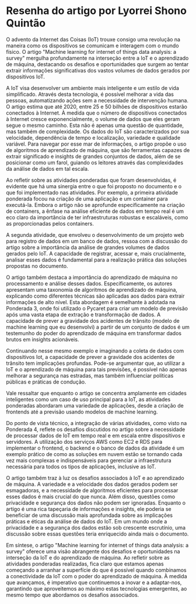 # Resenha do artigo por Lyorrei Shono Quintão

O advento da Internet das Coisas (IoT) trouxe consigo uma revolução na maneira como os dispositivos se comunicam e interagem com o mundo físico. O artigo "Machine learning for internet of things data analysis: a survey" mergulha profundamente na interseção entre a IoT e o aprendizado de máquina, destacando os desafios e oportunidades que surgem ao tentar extrair informações significativas dos vastos volumes de dados gerados por dispositivos IoT. 

A IoT visa desenvolver um ambiente mais inteligente e um estilo de vida simplificado. Através desta tecnologia, é possível melhorar a vida das pessoas, automatizando ações sem a necessidade de intervenção humana. O artigo estima que até 2020, entre 25 e 50 bilhões de dispositivos estarão conectados à Internet. À medida que o número de dispositivos conectados à Internet cresce exponencialmente, o volume de dados que eles geram segue o mesmo caminho. Esta não é apenas uma questão de quantidade, mas também de complexidade. Os dados do IoT são caracterizados por sua velocidade, dependência de tempo e localização, variedade e qualidade variável. Para navegar por esse mar de informações, o artigo propõe o uso de algoritmos de aprendizado de máquina, que são ferramentas capazes de extrair significado e insights de grandes conjuntos de dados, além de se posicionar como um farol, guiando os leitores através das complexidades da análise de dados em tal escala.

Ao refletir sobre as atividades ponderadas que foram desenvolvidas, é evidente que há uma sinergia entre o que foi proposto no documento e o que foi implementado nas atividades. Por exemplo, a primeira atividade ponderada focou na criação de uma aplicação e um container para executá-la. Embora o artigo não se aprofunde especificamente na criação de containers, a ênfase na análise eficiente de dados em tempo real é um eco claro da importância de ter infraestruturas robustas e escaláveis, como as proporcionadas pelos containers.

A segunda atividade, que envolveu o desenvolvimento de um projeto web para registro de dados em um banco de dados, ressoa com a discussão do artigo sobre a importância da análise de grandes volumes de dados gerados pelo IoT. A capacidade de registrar, acessar e, mais crucialmente, analisar esses dados é fundamental para a realização prática das soluções propostas no documento.

O artigo também destaca a importância do aprendizado de máquina no processamento e análise desses dados. Especificamente, os autores apresentam uma taxonomia de algoritmos de aprendizado de máquina, explicando como diferentes técnicas são aplicadas aos dados para extrair informações de alto nível. Esta abordagem é semelhante à adotada na Ponderada 3, onde foi utilizado o Pycaret para criar um modelo de previsão após uma vasta etapa de extração e transformação de dados. A capacidade de prever a gravidade dos acidentes de trânsito (modelo de machine learning que eu desenvolvi) a partir de um conjunto de dados é um testemunho do poder do aprendizado de máquina em transformar dados brutos em insights acionáveis.

Continuando nesse mesmo exemplo e imaginando a coleta de dados com dispositivos Iot, a capacidade de prever a gravidade dos acidentes de trânsito tem implicações profundas. Pode-se argumentar que, ao utilizar a IoT e o aprendizado de máquina para tais previsões, é possível não apenas melhorar a segurança nas estradas, mas também influenciar políticas públicas e práticas de condução.

Vale ressaltar que enquanto o artigo se concentra amplamente em cidades inteligentes como um caso de uso principal para a IoT, as atividades ponderadas abordaram uma variedade de aplicações, desde a criação de frontends até a previsão usando modelos de machine learning. 

Do ponto de vista técnico, a integração de várias atividades, como visto na Ponderada 4, reflete os desafios discutidos no artigo sobre a necessidade de processar dados de IoT em tempo real e em escala entre dispositivos e servidores. A utilização dos serviços AWS como EC2 e RDS para implementar o frontend, o backend e o banco de dados da atividade é um exemplo prático de como as soluções em nuvem estão se tornando cada vez mais complexas e indispensáveis para gerenciar a infraestrutura necessária para todos os tipos de aplicações, inclusive as IoT.

O artigo também traz à luz os desafios associados à IoT e ao aprendizado de máquina. A variedade e a velocidade dos dados gerados podem ser esmagadoras, e a necessidade de algoritmos eficientes para processar esses dados é mais crucial do que nunca. Além disso, questões como privacidade e segurança dos dados não podem ser ignoradas. Enquanto o artigo é uma rica tapeçaria de informações e insights, ele poderia se beneficiar de uma discussão mais aprofundada sobre as implicações práticas e éticas da análise de dados do IoT. Em um mundo onde a privacidade e a segurança dos dados estão sob crescente escrutínio, uma discussão sobre essas questões teria enriquecido ainda mais o documento.

Em síntese, o artigo "Machine learning for internet of things data analysis: a survey" oferece uma visão abrangente dos desafios e oportunidades na interseção da IoT e do aprendizado de máquina. Ao refletir sobre as atividades ponderadas realizadas, fica claro que estamos apenas começando a arranhar a superfície do que é possível quando combinamos a conectividade da IoT com o poder do aprendizado de máquina. À medida que avançamos, é imperativo que continuemos a inovar e a adaptar-nos, garantindo que aproveitemos ao máximo estas tecnologias emergentes, ao mesmo tempo que abordamos os desafios associados.